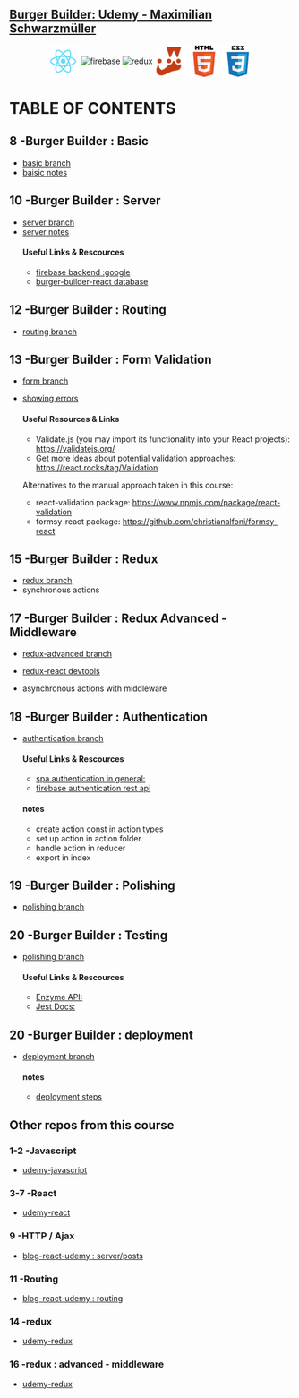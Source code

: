 ## [Burger Builder: Udemy - Maximilian Schwarzmüller](https://www.udemy.com/course/react-the-complete-guide-incl-redux/)

<div align='center'>

<img align='center' alt="React" width="56px" src="https://raw.githubusercontent.com/github/explore/80688e429a7d4ef2fca1e82350fe8e3517d3494d/topics/react/react.png" />

<img align='center' alt="firebase" width="56px" src="https://img.icons8.com/color/48/000000/firebase.png" />

<img align='center' alt="redux" width="56px" src="https://img.icons8.com/color/48/000000/redux.png" />

<img align='center' alt="jest" width="56px" src="assets/jest.png" />

<img align='center' alt="HTML5" width="56px" src="https://raw.githubusercontent.com/github/explore/80688e429a7d4ef2fca1e82350fe8e3517d3494d/topics/html/html.png" />

<img align='center' alt="CSS3" width="56px" src="https://raw.githubusercontent.com/github/explore/80688e429a7d4ef2fca1e82350fe8e3517d3494d/topics/css/css.png" />

</div>

# TABLE OF CONTENTS

## 8 -Burger Builder : Basic
- [basic branch](https://github.com/h-griffin/burger-builder-udemy/tree/basic)
- [baisic notes](notes/basic.md)

## 10 -Burger Builder : Server
- [server branch](https://github.com/h-griffin/burger-builder-udemy/tree/server)
- [server notes](notes/sever.md)
    #### Useful Links & Rescources
    - [firebase backend :google](https://firebase.google.com/) 
    - [burger-builder-react database](https://console.firebase.google.com/u/0/project/burger-builder-react-88892/database/burger-builder-react-88892/data)

## 12 -Burger Builder : Routing
- [routing branch](https://github.com/h-griffin/burger-builder-udemy/tree/routing)

## 13 -Burger Builder : Form Validation
- [form branch](https://github.com/h-griffin/burger-builder-udemy/tree/form)
- [showing errors](notes/showing-errors.md)
    #### Useful Resources & Links
    - Validate.js (you may import its functionality into your React projects): https://validatejs.org/
    - Get more ideas about potential validation approaches: https://react.rocks/tag/Validation

    Alternatives to the manual approach taken in this course:
    - react-validation package: https://www.npmjs.com/package/react-validation
    - formsy-react package: https://github.com/christianalfoni/formsy-react

## 15 -Burger Builder : Redux
- [redux branch](https://github.com/h-griffin/burger-builder-udemy/tree/redux)
- synchronous actions

## 17 -Burger Builder : Redux Advanced - Middleware
- [redux-advanced branch](https://github.com/h-griffin/burger-builder-udemy/tree/redux-advanced)
- [redux-react devtools](https://github.com/zalmoxisus/redux-devtools-extension)

- asynchronous actions with middleware

## 18 -Burger Builder : Authentication
- [authentication branch](https://github.com/h-griffin/burger-builder-udemy/tree/authentication)
    #### Useful Links & Rescources
    - [spa authentication in general:](https://stormpath.com/blog/token-auth-spa)
    - [firebase authentication rest api](https://firebase.google.com/docs/reference/rest/auth)

    #### notes
    - create action const in action types
    - set up action in action folder
    - handle action in reducer
    - export in index
    
## 19 -Burger Builder : Polishing
- [polishing branch](https://github.com/h-griffin/burger-builder-udemy/tree/polishing)

## 20 -Burger Builder : Testing
- [polishing branch](https://github.com/h-griffin/burger-builder-udemy/tree/testing)
    #### Useful Links & Rescources
    - [Enzyme API: ](http://airbnb.io/enzyme/docs/api/)
    - [Jest Docs: ](https://facebook.github.io/jest/)

## 20 -Burger Builder : deployment
- [deployment branch](https://github.com/h-griffin/burger-builder-udemy/tree/deployment)
    #### notes
    - [deployment steps](notes/deployment.md)

## Other repos from this course
### 1-2 -Javascript
- [udemy-javascript](https://github.com/h-griffin/udemy-javascript)

### 3-7 -React
- [udemy-react](https://github.com/h-griffin/udemy-react)

### 9 -HTTP / Ajax
- [blog-react-udemy : server/posts](https://github.com/h-griffin/blog-react-udemy/tree/posts)

### 11 -Routing
- [blog-react-udemy : routing](https://github.com/h-griffin/blog-react-udemy/tree/routing)

### 14 -redux
- [udemy-redux](https://github.com/h-griffin/udemy-redux)

### 16 -redux : advanced - middleware
- [udemy-redux](https://github.com/h-griffin/udemy-redux/tree/middleware)